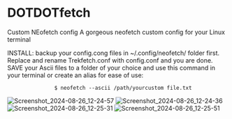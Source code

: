 # DOTDOTfetch
Custom NEofetch config
A gorgeous neofetch custom config for your Linux terminal

INSTALL: backup your config.cong files in ~/.config/neofetch/ folder first. Replace and rename Trekfetch.conf with config.conf and you are done.
SAVE your Ascii files to a folder of your choice and use this command in your terminal or create an alias for ease of use:

                   $ neofetch --ascii /path/yourcustom file.txt
                   
![Screenshot_2024-08-26_12-24-57](https://github.com/user-attachments/assets/816fcecb-dbb7-4d5c-ab81-0d36c850e03a)
![Screenshot_2024-08-26_12-24-36](https://github.com/user-attachments/assets/38ca6eb3-cd61-46d0-af26-640618d32483)
![Screenshot_2024-08-26_12-25-31](https://github.com/user-attachments/assets/81930f01-df2b-4561-96a8-80d2a4e8f6b8)
![Screenshot_2024-08-26_12-25-51](https://github.com/user-attachments/assets/e8944c1d-cd37-4440-9335-bb769980af70)


